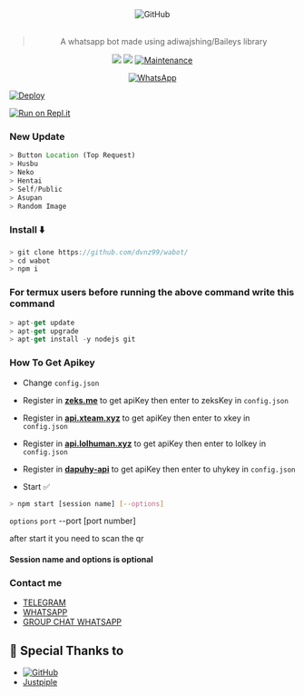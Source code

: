 <div align="center">
<img alt="GitHub" src="https://img.shields.io/badge/WHATSAPP%20BOT-25D32?style=for-the-badge&logoColor=darkgreen"/>
<br><br>
  
> A whatsapp bot made using adiwajshing/Baileys library
 <p>
  <img src ="https://img.shields.io/badge/npm-v7.20.3-green.svg" />
  <img src="https://img.shields.io/badge/node-%3E=16.6.1-darkgreen.svg" />
   <a href="https://github.com/justpiple/whatsapp-bot/commit-activity" target="_blank">
    <img alt="Maintenance" src="https://img.shields.io/badge/Maintained%3F-yes-green.svg" />
  </a>
</p>
<a href="https://wa.me/message/IZ5ZIVGIQL2NJ1"><img alt="WhatsApp" src="https://img.shields.io/badge/WhatsApp-25D366?style=for-the-badge&logo=whatsapp&logoColor=white"/></a>
 
</div>

[![Deploy](https://www.herokucdn.com/deploy/button.svg)](https://heroku.com/deploy?template=https://github.com/dvnz99/wabot/)

[![Run on Repl.it](https://repl.it/badge/github/justpiple/whatsapp-bot)](https://repl.it/github/Dvnz99/wabot)

### New Update
```js
> Button Location (Top Request)
> Husbu
> Neko
> Hentai
> Self/Public
> Asupan
> Random Image
```

### Install ⬇️

```js
> git clone https://github.com/dvnz99/wabot/
> cd wabot
> npm i
```
### For termux users before running the above command write this command
```js
> apt-get update
> apt-get upgrade
> apt-get install -y nodejs git
```

### How To Get Apikey
* Change `config.json` 

* Register in <b>[zeks.me](https://zeks.me)</b> to get apiKey then enter to zeksKey in `config.json`

* Register in <b>[api.xteam.xyz](https://api.xteam.xyz)</b> to get apiKey then enter to xkey in `config.json`

* Register in <b>[api.lolhuman.xyz](https://api.lolhuman.xyz)</b> to get apiKey then enter to lolkey in `config.json`

* Register in <b>[dapuhy-api](https://dapuhy-api.herokuapp.com)</b> to get apiKey then enter to uhykey in `config.json`

* Start ✅

```bash
> npm start [session name] [--options]
```
`options`
 `port`
--port [port number]

after start it you need to scan the qr
#### Session name and options is optional
### Contact me

- [TELEGRAM](https://t.me/justpiple)
- [WHATSAPP](https://wa.me/message/IZ5ZIVGIQL2NJ1)
- [GROUP CHAT WHATSAPP](https://chat.whatsapp.com/EV2o7Y4C2XNDT5AAQPZjqt)


## 🙏 Special Thanks to
* <a href="https://github.com/adiwajshing/Baileys"><img alt="GitHub" src="https://img.shields.io/badge/@adiwajshing/Baileys%20-%23121011.svg?style=flat-square&logo=npm&color=white"/></a>
* [Justpiple](https://github.com/justpiple/whatsapp-bot)
